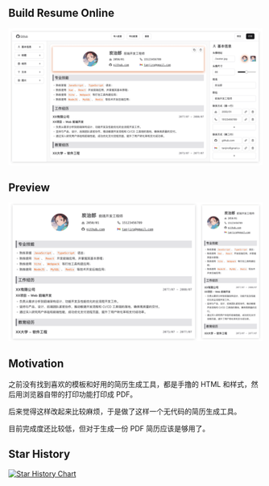 ## Build Resume Online

![screen shot edit](.github/screen-shot-edit.png)

## Preview

![screen shot edit](.github/screen-shot-preview.png)

## Motivation

之前没有找到喜欢的模板和好用的简历生成工具，都是手撸的 HTML 和样式，然后用浏览器自带的打印功能打印成 PDF。

后来觉得这样改起来比较麻烦，于是做了这样一个无代码的简历生成工具。

目前完成度还比较低，但对于生成一份 PDF 简历应该是够用了。

## Star History

[![Star History Chart](https://api.star-history.com/svg?repos=Arman19941113/dnd-resume&type=Date)](https://star-history.com/#Arman19941113/dnd-resume&Date)
